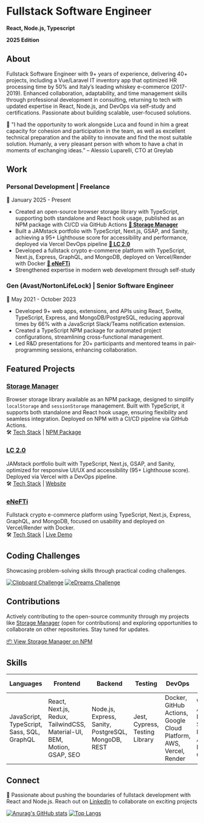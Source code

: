 # Fullstack Software Engineer
**React, Node.js, Typescript**

**2025 Edition**

## About

Fullstack Software Engineer with 9+ years of experience, delivering 40+ projects, including a Vue/Laravel IT inventory app that optimized HR processing time by 50% and Italy’s leading whiskey e-commerce (2017-2019). Enhanced collaboration, adaptability, and time management skills through professional development in consulting, returning to tech with updated expertise in React, Node.js, and DevOps via self-study and certifications. Passionate about building scalable, user-focused solutions.

💬 "I had the opportunity to work alongside Luca and found in him a great capacity for cohesion and participation in the team, as well as excellent technical preparation and the ability to innovate and find the most suitable solution. Humanly, a very pleasant person with whom to have a chat in moments of exchanging ideas.” – Alessio Luparelli, CTO at Greylab

## Work

### Personal Development | Freelance
📅 January 2025 - Present
- Created an open-source browser storage library with TypeScript, supporting both standalone and React hook usage, published as an NPM package with CI/CD via GitHub Actions **[🔗 Storage Manager](https://github.com/lc-2025/storage-manager)**
- Built a JAMstack portfolio with TypeScript, Next.js, GSAP, and Sanity, achieving a 95+ Lighthouse score for accessibility and performance, deployed via Vercel DevOps pipeline **[🔗 LC 2.0](https://github.com/lc-2025/lc-2.0)**
- Developed a fullstack crypto e-commerce platform with TypeScript, Next.js, Express, GraphQL, and MongoDB, deployed on Vercel/Render with Docker **[🔗 eNeFTi](https://github.com/lc-2025/enefti)**
- Strengthened expertise in modern web development through self-study

### Gen (Avast/NortonLifeLock) | Senior Software Engineer
📅 May 2021 - October 2023
- Developed 9+ web apps, extensions, and APIs using React, Svelte, TypeScript, Express, and MongoDB/PostgreSQL, reducing approval times by 66% with a JavaScript Slack/Teams notification extension.
- Created a TypeScript NPM package for automated project configurations, streamlining cross-functional management.
- Led R&D presentations for 20+ participants and mentored teams in pair-programming sessions, enhancing collaboration.

## Featured Projects
### [Storage Manager](https://github.com/lc-2025/storage-manager)
Browser storage library available as an NPM package, designed to simplify `localStorage` and `sessionStorage` management. Built with TypeScript, it supports both standalone and React hook usage, ensuring flexibility and seamless integration. Deployed on NPM with a CI/CD pipeline via GitHub Actions.  
🛠️ [Tech Stack](https://github.com/lc-2025/storage-manager?tab=readme-ov-file#stack) | [NPM Package](https://npmjs.com/package/@lc-2025/storage-manager)

### [LC 2.0](https://github.com/lc-2025/lc-2.0)
JAMstack portfolio built with TypeScript, Next.js, GSAP, and Sanity, optimized for responsive UI/UX and accessibility (95+ Lighthouse score). Deployed via Vercel with a DevOps pipeline.  
🛠️ [Tech Stack](https://github.com/lc-2025/lc-2.0?tab=readme-ov-file#stack) | [Website](https://lucati.dev)

### [eNeFTi](https://github.com/lc-2025/enefti)
Fullstack crypto e-commerce platform using TypeScript, Next.js, Express, GraphQL, and MongoDB, focused on usability and deployed on Vercel/Render with Docker.  
🛠️ [Tech Stack](https://github.com/lc-2025/enefti?tab=readme-ov-file#stack) | [Live Demo](https://enefti-demo.com)

## Coding Challenges
Showcasing problem-solving skills through practical coding challenges.

[![Clipboard Challenge](https://github-readme-stats.vercel.app/api/gist?id=29d2c29ea6250e37b8aca068aa2a03a5&theme=transparent)](https://gist.github.com/lc-2025/29d2c29ea6250e37b8aca068aa2a03a5/)
[![eDreams Challenge](https://github-readme-stats.vercel.app/api/pin/?username=lc-2025&repo=edreams-challenge&theme=transparent)](https://github.com/lc-2025/edreams-challenge)

## Contributions
Actively contributing to the open-source community through my projects like [Storage Manager](https://github.com/lc-2025/storage-manager) (open for contributions) and exploring opportunities to collaborate on other repositories. Stay tuned for updates.

[📦 View Storage Manager on NPM](https://npmjs.com/package/@lc-2025/storage-manager)

## Skills
| **Languages** | **Frontend** | **Backend** | **Testing** | **DevOps** | **Tools** | **Other** | **Open Source** |
|---------------|--------------|-------------|-------------|------------|-----------|-----------|-------------------|
| JavaScript, TypeScript, Sass, SQL, GraphQL | React, Next.js, Redux, TailwindCSS, Material-UI, BEM, Motion, GSAP, SEO | Node.js, Express, Sanity, PostgreSQL, MongoDB, REST | Jest, Cypress, Testing Library | Docker, GitHub Actions, Google Cloud Platform, AWS, Vercel, Render | Workbox, Apollo, Postman, Swagger, Git, Husky, Google Analytics/Tag Manager/Cloud Console | Bash, GitFlow | NPM

## Connect
📇 Passionate about pushing the boundaries of fullstack development with React and Node.js. Reach out on [LinkedIn](https://linkedin.com/in/lucatide) to collaborate on exciting projects

[![Anurag's GitHub stats](https://github-readme-stats.vercel.app/api?username=lc-2025&theme=transparent&show_icons=true&show=reviews,discussions_started,discussions_answered,prs_merged,prs_merged_percentage)](https://github.com/anuraghazra/github-readme-stats)
[![Top Langs](https://github-readme-stats.vercel.app/api/top-langs/?username=lc-2025&theme=transparent&lang_count=20)](https://github.com/anuraghazra/github-readme-stats)

